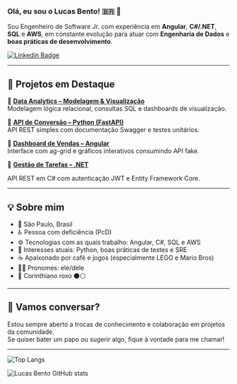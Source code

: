 ### Olá, eu sou o Lucas Bento! 🇧🇷 👋  

Sou Engenheiro de Software Jr. com experiência em **Angular**, **C#/.NET**, **SQL** e **AWS**, em constante evolução para atuar com **Engenharia de Dados** e **boas práticas de desenvolvimento**.  

[![ Linkedin Badge ](https://img.shields.io/badge/-Linkedin-blue?style=for-the-badge&logo=Linkedin&logoColor=white&link=https://github.com/lucasbtomaz)](https://www.linkedin.com/in/lucasbentotomaz)
<br>

---

## 🚀 Projetos em Destaque

🔹 [**Data Analytics – Modelagem & Visualização**](https://github.com/lucasbtomaz/data-analytics-modelagem-dados)  
Modelagem lógica relacional, consultas SQL e dashboards de visualização.

🔹 [**API de Conversão – Python (FastAPI)**](https://github.com/lucasbtomaz/python-api-conversao-temperatura)  
API REST simples com documentação Swagger e testes unitários.

🔹 [**Dashboard de Vendas – Angular**](https://github.com/lucasbtomaz/angular-dashboard-vendas)  
Interface com ag-grid e gráficos interativos consumindo API fake.

🔹 [**Gestão de Tarefas – .NET**](https://github.com/lucasbtomaz/dotnet-api-gestao-tarefas)

API REST em C# com autenticação JWT e Entity Framework Core.

---

## 💡 Sobre mim

- 📍 São Paulo, Brasil
- ♿ Pessoa com deficiência (PcD)
- ⚙️ Tecnologias com as quais trabalho: Angular, C#, SQL e AWS
- 🧠 Interesses atuais: Python, boas práticas de testes e SRE
- ☕ Apaixonado por café e jogos (especialmente LEGO e Mario Bros)
- 🏳️‍🌈 Pronomes: ele/dele
- 🏴 Corinthiano roxo ⚫⚪

---
## 🤝 Vamos conversar?

Estou sempre aberto a trocas de conhecimento e colaboração em projetos da comunidade.  
Se quiser bater um papo ou sugerir algo, fique à vontade para me chamar!

---

![Top Langs](https://github-readme-stats.vercel.app/api/top-langs/?username=lucasbtomaz&layout=compact)

![Lucas Bento GitHub stats](https://github-readme-stats.vercel.app/api?username=lucasbtomaz&show_icons=true&theme=transparent)
